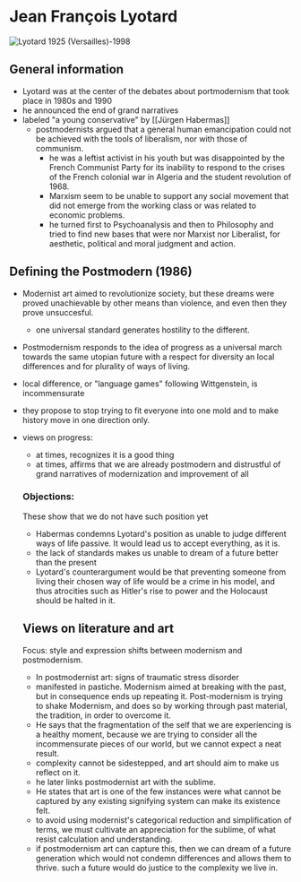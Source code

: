 # Jean François Lyotard

![Lyotard](https://i2.wp.com/literariness.org/wp-content/uploads/2017/05/jean-francois_lyotard.jpg?resize=700%2C340&ssl=1)
1925 (Versailles)-1998

## General information
- Lyotard was at the center of the debates about portmodernism that took place in 1980s and 1990
- he announced the end of grand narratives
- labeled "a young conservative" by [[Jürgen Habermas]]
  - postmodernists argued that a general human emancipation could not be achieved with the tools of liberalism, nor with those of communism.
    - he was a leftist activist in his youth but was disappointed by the French Communist Party for its inability to respond to the crises of the French colonial war in Algeria and the student revolution of 1968.
    - Marxism seem to be unable to support any social movement that did not emerge from the working class or was related to economic problems.
    - he turned first to Psychoanalysis and then to Philosophy and tried to find new bases that were nor Marxist nor Liberalist, for aesthetic, political and moral judgment and action.

## Defining the Postmodern (1986)
- Modernist art aimed to revolutionize society, but these dreams were proved unachievable by other means than violence, and even then they prove unsuccesful.
  - one universal standard generates hostility to the different.
- Postmodernism responds to the idea of progress as a universal march towards the same utopian future with a respect for diversity an local differences and for plurality of ways of living.
- local difference, or "language games" following Wittgenstein, is incommensurate
- they propose to stop trying to fit everyone into one mold and to make history move in one direction only.
- views on progress:    
  - at times, recognizes it is a good thing
  - at times, affirms that we are already postmodern and distrustful of grand narratives of modernization and improvement of all
  
  ### Objections:
  These show that we do not have such position yet  
    - Habermas condemns Lyotard's position as unable to judge different ways of life passive. It would lead us to accept everything, as it is.
    - the lack of standards makes us unable to dream of a future better than the present
    - Lyotard's counterargument would be that preventing someone from living their chosen way of life would be a crime in his model, and thus atrocities such as Hitler's rise to power and the Holocaust should be halted in it.
  ## Views on literature and art
    Focus: style and expression shifts between modernism and postmodernism.
    -  In postmodernist art: signs of traumatic stress disorder 
    -  manifested in pastiche. Modernism aimed at breaking with the past, but in consequence ends up repeating it. Post-modernism is trying to shake Modernism, and does so by working through past material, the tradition, in order to overcome it.
    -  He says that the fragmentation of the self that we are experiencing is a healthy moment, because we are trying to consider all the incommensurate pieces of our world, but we cannot expect a neat result.
    -  complexity cannot be sidestepped, and art should aim to make us reflect on it.
    -  he later links postmodernist art with the sublime.
    -  He states that art is one of the few instances were what cannot be captured by any existing signifying system can make its existence felt.
    -  to avoid using modernist's categorical reduction and simplification of terms, we must cultivate an appreciation for the sublime, of what resist calculation and understanding.
    -  if postmodernism art can capture this, then we can dream of a future generation which would not condemn differences and allows them to thrive. such a future would do justice to the complexity we live in.



  